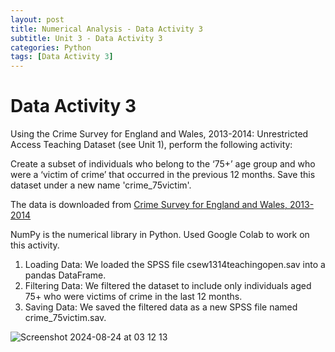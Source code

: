 ```yaml
---
layout: post
title: Numerical Analysis - Data Activity 3
subtitle: Unit 3 - Data Activity 3
categories: Python
tags: [Data Activity 3]
---
```

# Data Activity 3

Using the Crime Survey for England and Wales, 2013-2014: Unrestricted Access Teaching Dataset (see Unit 1), perform the following activity:

Create a subset of individuals who belong to the ‘75+’ age group and who were a ‘victim of crime’ that occurred in the previous 12 months. Save this dataset under a new name 'crime_75victim'.

The data is downloaded from [ Crime Survey for England and Wales, 2013-2014](https://beta.ukdataservice.ac.uk/datacatalogue/studies/study?id=8011#!/access-data)

NumPy is the numerical library in Python. Used Google Colab to work on this activity.

1. Loading Data: We loaded the SPSS file csew1314teachingopen.sav into a pandas DataFrame.
2. Filtering Data: We filtered the dataset to include only individuals aged 75+ who were victims of crime in the last 12 months.
3. Saving Data: We saved the filtered data as a new SPSS file named crime_75victim.sav.

![Screenshot 2024-08-24 at 03 12 13](https://github.com/user-attachments/assets/699bbcd2-004a-46c3-98cc-fbc6886f1cbe)

  

